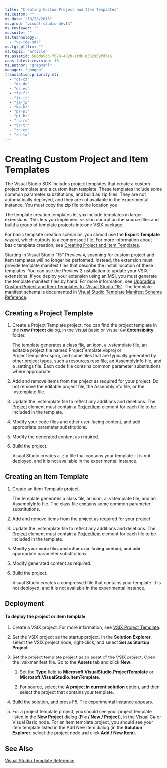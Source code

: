 ```yaml
---
title: "Creating Custom Project and Item Templates"
ms.custom: ""
ms.date: "10/28/2016"
ms.prod: "visual-studio-dev14"
ms.reviewer: ""
ms.suite: ""
ms.technology: 
  - "vs-ide-sdk"
ms.tgt_pltfrm: ""
ms.topic: "article"
ms.assetid: 586da5dc-f678-402b-afd0-0332959fd7a6
caps.latest.revision: 10
ms.author: "gregvanl"
manager: "ghogen"
translation.priority.mt: 
  - "cs-cz"
  - "de-de"
  - "es-es"
  - "fr-fr"
  - "it-it"
  - "ja-jp"
  - "ko-kr"
  - "pl-pl"
  - "pt-br"
  - "ru-ru"
  - "tr-tr"
  - "zh-cn"
  - "zh-tw"
---
```

# Creating Custom Project and Item Templates
The Visual Studio SDK includes project templates that create a custom project template and a custom  item template. These templates include some common parameter substitutions, and build as zip files. They are not automatically deployed, and they are not available in the experimental instance. You must copy the zip file to the location you  
  
 The template creation templates let you include templates in larger extensions. This lets you implement version control on the source files and build a group of template projects into one VSIX package.  
  
 For basic template creation scenarios, you should use the **Export Template** wizard, which outputs to a compressed file. For more information about basic template creation, see [Creating Project and Item Templates](../ide/creating-project-and-item-templates.md).  
  
 Starting in Visual Studio "15" Preview 4, scanning for custom project and item templates will no longer be performed. Instead, the extension must provide template manifest files that describe the install location of these templates. You can use the Preview 2 installation to update your VSIX extensions. If you deploy your extension using an MSI, you must generate the template manifest files by hand. For more information, see [Upgrading Custom Project and Item Templates for Visual Studio “15”](../extensibility/upgrading-custom-project-and-item-templates-for-visual-studio-“15”.md). The template manifest schema is documented in [Visual Studio Template Manifest Schema Reference](../extensibility/visual-studio-template-manifest-schema-reference.md).  
  
## Creating a Project Template  
  
1.  Create a Project Template project. You can find the project template in the **New Project** dialog, in the Visual Basic or Visual C# **Extensibility** folder.  
  
     The template generates a class file, an icon, a .vstemplate file, an editable project file named ProjectTemplate.vbproj or ProjectTemplate.csproj, and some files that are typically generated by other project types, such a resources.resx file, an AssemblyInfo file, and a .settings file. Each code file contains common parameter substitutions where appropriate.  
  
2.  Add and remove items from the project as required for your project. Do not remove the editable project file, the AssemblyInfo file, or the .vstemplate file.  
  
3.  Update the .vstemplate file to reflect any additions and deletions. The [Project](../extensibility/project-element-visual-studio-templates.md) element must contain a [ProjectItem](../extensibility/projectitem-element-visual-studio-item-templates.md) element for each file to be included in the template.  
  
4.  Modify your code files and other user-facing content, and add appropriate parameter substitutions.  
  
5.  Modify the generated content as required.  
  
6.  Build the project.  
  
     Visual Studio creates a .zip file that contains your template. It is not deployed, and it is not available in the experimental instance.  
  
## Creating an Item Template  
  
1.  Create an Item Template project.  
  
     The template generates a class file, an icon, a .vstemplate file, and an AssemblyInfo file. The class file contains some common parameter substitutions.  
  
2.  Add and remove items from the project as required for your project.  
  
3.  Update the .vstemplate file to reflect any additions and deletions. The [Project](../extensibility/project-element-visual-studio-templates.md) element must contain a [ProjectItem](../extensibility/projectitem-element-visual-studio-item-templates.md) element for each file to be included in the template.  
  
4.  Modify your code files and other user-facing content, and add appropriate parameter substitutions.  
  
5.  Modify generated content as required.  
  
6.  Build the project.  
  
     Visual Studio creates a compressed file that contains your template. It is not deployed, and it is not available in the experimental instance.  
  
## Deployment  
  
#### To deploy the project or item template  
  
1.  Create a VSIX project. For more information, see [VSIX Project Template](../extensibility/vsix-project-template.md).  
  
2.  Set the VSIX project as the startup project. In the **Solution Explorer**, select the VSIX project node, right-click, and select **Set as Startup Project**.  
  
3.  Set the project template project as an asset of the VSIX project. Open the .vsixmanifest file. Go to the **Assets** tab and click **New**.  
  
    1.  Set the **Type** field to **Microsoft.VisualStudio.ProjectTemplate** or **Microsoft.VisualStudio.ItemTemplate**.  
  
    2.  For source, select the **A project in current solution** option, and then select the project that contains your template.  
  
4.  Build the solution, and press F5. The experimental instance appears.  
  
5.  For a project template project, you should see your project template listed in the **New Project** dialog (**File / New / Project**), in the Visual C# or Visual Basic node. For an item template project, you should see your item template listed in the Add New Item dialog (in the **Solution Explorer**, select the project node and click **Add / New Item**).  
  
## See Also  
 [Visual Studio Template Reference](../ide/visual-studio-template-reference.md)